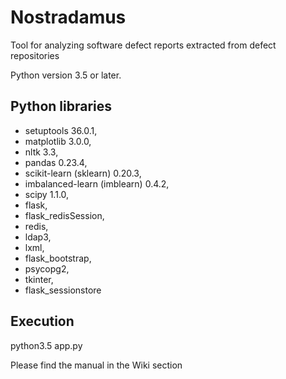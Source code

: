 # Nostradamus
Tool for analyzing software defect reports extracted from defect repositories

Python version 3.5 or later.

## Python libraries

* setuptools	36.0.1,
* matplotlib	3.0.0,
* nltk	3.3,
* pandas	0.23.4,
* scikit-learn (sklearn)	0.20.3,
* imbalanced-learn (imblearn)	0.4.2,
* scipy	1.1.0,
* flask,
* flask_redisSession,
* redis,
* ldap3,
* lxml,
* flask_bootstrap,
* psycopg2,
* tkinter,
* flask_sessionstore

## Execution
python3.5 app.py

Please find the manual in the Wiki section  
